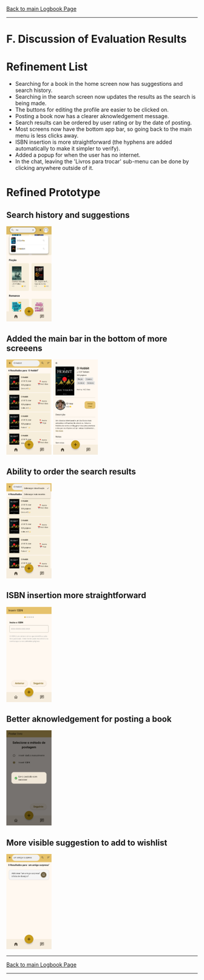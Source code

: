 [Back to main Logbook Page](../hci_logbook.md)

---

# F. Discussion of Evaluation Results


# Refinement List

- Searching for a book in the home screen now has suggestions and search history.
- Searching in the search screen now updates the results as the search is being made.
- The buttons for editing the profile are easier to be clicked on.
- Posting a book now has a clearer aknowledgement message.
- Search results can be ordered by user rating or by the date of posting.
- Most screens now have the bottom app bar, so going back to the main menu is less clicks away.
- ISBN insertion is more straightforward (the hyphens are added automatically to make it simpler to verify).
- Added a popup for when the user has no internet.
- In the chat, leaving the 'Livros para trocar' sub-menu can be done by clicking anywhere outside of it.

# Refined Prototype

## Search history and suggestions
<img src="images/03.jpg" height="250">

## Added the main bar in the bottom of more screeens
<img src="images/04.jpg" height="250">
<img src="images/05.jpg" height="250">

## Ability to order the search results
<img src="images/06.jpg" height="250">

## ISBN insertion more straightforward
<img src="images/09.jpg" height="250">

## Better aknowledgement for posting a book
<img src="images/16.jpg" height="250">

## More visible suggestion to add to wishlist
<img src="images/17.jpg" height="250">

---
[Back to main Logbook Page](../hci_logbook.md)

---